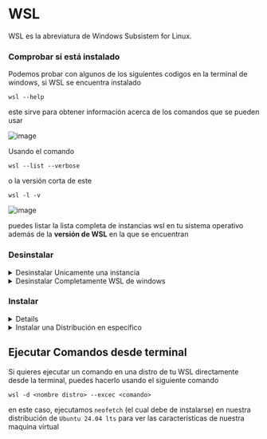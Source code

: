 # WSL
WSL es la abreviatura de Windows Subsistem for Linux.


### Comprobar si está instalado
Podemos probar con algunos de los siguientes codigos en la terminal de windows, si WSL se encuentra instalado

```ssh
wsl --help
```
este sirve para obtener información acerca de los comandos que se pueden usar

![image](https://github.com/NoMeLlamoDante/Practicas/assets/28581163/7f0edaa2-b0d1-49d6-8237-07ef64293ca9)

Usando el comando
```
wsl --list --verbose
```
o la versión corta de este
```
wsl -l -v
```
![image](https://github.com/NoMeLlamoDante/Practicas/assets/28581163/59559116-d352-4b5a-9ffe-de8b2213a862)

puedes listar la lista completa de instancias wsl en tu sistema operativo además de la **versión de WSL** en la que se encuentran

### Desinstalar
<details>  
<summary>
  Desinstalar Unicamente una instancia
</summary>

  una ves que tenemos el nombre de la instancia de WSL que queremos eliminar, lo hacemos con el comando unregistred y el nombre de la misma
  ```
  wsl --unregistred <nombre de la instancia>
  ```
  ![image](https://github.com/NoMeLlamoDante/Practicas/assets/28581163/129f990c-637b-4b5e-bf4c-21d6e9ce4cf2)
  
</details>

<details>  
<summary>
  Desinstalar Completamente WSL de windows
</summary>

  Podemos encontrar esta opción desde el panel de control, pero es más fácil de acceder directamente desde las busquedas
  
  `Activar o desactivar las características de windows`
  
  ![image](https://github.com/NoMeLlamoDante/Practicas/assets/28581163/b02c1566-0431-4780-9c55-abf573674d68)
  
  en el cual tenemos una lista de componentes opcionales de windows, entre los cauales tenemos que desactivar el siguiente
  
  ![image](https://github.com/NoMeLlamoDante/Practicas/assets/28581163/a75bb4f6-77f8-46b8-9691-51b511ab3b2a)
  
  posteriormente damos click a aceptar, y nos pedirá reiniciar nuestro pc
  y damos en reiniciar ahora

</details>

### Instalar
<details>
  <sumanry>
    Instalar mediante interfaz
  </summary>  
  Podemos encontrar esta opción desde el panel de control, pero es más fácil de acceder directamente desde las busquedas
  
  `Activar o desactivar las características de windows`
  
  ![image](https://github.com/NoMeLlamoDante/Practicas/assets/28581163/b02c1566-0431-4780-9c55-abf573674d68)

  en la lista que aparecerá a continuación buscamos el `subsistema de Windows para Linux` y la activamos
  presionamos en aceptar y nos pedirá reiniciar el equipo, cosa que aceptamos.
  
  ![image](https://github.com/NoMeLlamoDante/Practicas/assets/28581163/d547c309-abe3-45af-8649-93fe34cb55ee)

</details>

<details>
  <summary>
    Instalar una Distribución en específico
  </summary>
  usando el siguiente comando, se pueden listar las distribuciones que pueden ser instaladas mediante WSL, de las cuales puedes elegir la que requieras instalar
  para este caso usaremos la `Ubuntu 24.04 lts`
  
```
wsl --list --online
```
  
  ![image](https://github.com/NoMeLlamoDante/Practicas/assets/28581163/525fe69e-789e-4abe-824b-2c6db2d5f037)

```
wsl --install <distribución> 
```
esperamos a que se termine la descarga y la instalación

![image](https://github.com/NoMeLlamoDante/Practicas/assets/28581163/ec08baea-523c-4410-80b2-b34f201b3844)

nos pedirá un usuario y una contraseña

![image](https://github.com/NoMeLlamoDante/Practicas/assets/28581163/ae917113-7999-4bde-beb5-9ab063ac157e)

y finalmente entrará directo hasta la consola de comandos de nuestro linux como se ve en la pantalla de a continuación

![image](https://github.com/NoMeLlamoDante/Practicas/assets/28581163/16ccc6fc-da01-4e79-b6e0-f1f5c5e0923a)

podemos comprobar con el comando `pwd` podemos ver la ruta en la que nos encontramos dentro de ubuntu, además el siguiente comando nos servirá para ver los datos de la distribución

```
lsb_release -a

```
![image](https://github.com/NoMeLlamoDante/Practicas/assets/28581163/5ba58bbf-7805-426c-a5d7-9eb17e82b735)

podemos salir simplemente tecleando el comando `exit`
</details>

## Ejecutar Comandos desde terminal
Si quieres ejecutar un comando en una distro de tu WSL directamente desde la terminal, puedes hacerlo usando el siguiente comando

```
wsl -d <nombre distro> --excec <comando>
```

en este caso, ejecutamos `neofetch` (el cual debe de instalarse) en nuestra distribución de `Ubuntu 24.04 lts`
para ver las características de nuestra maquina virtual

